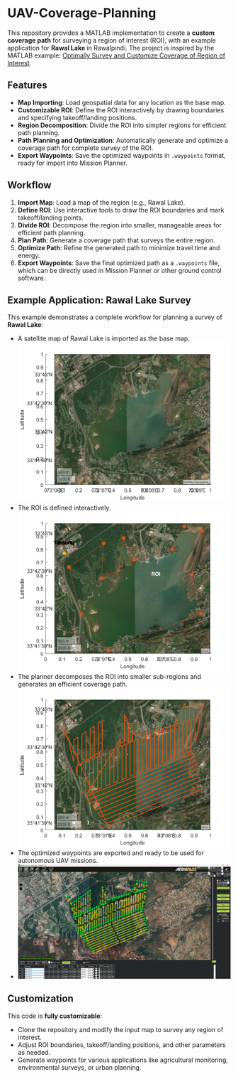 # UAV-Coverage-Planning

This repository provides a MATLAB implementation to create a **custom coverage path** for surveying a region of interest (ROI), with an example application for **Rawal Lake** in Rawalpindi. The project is inspired by the MATLAB example: [Optimally Survey and Customize Coverage of Region of Interest](https://www.mathworks.com/help/uav/ug/optimally-survey-and-customize-coverage-of-region-of-interest-using-coverage-planner.html).

## Features
- **Map Importing**: Load geospatial data for any location as the base map.
- **Customizable ROI**: Define the ROI interactively by drawing boundaries and specifying takeoff/landing positions.
- **Region Decomposition**: Divide the ROI into simpler regions for efficient path planning.
- **Path Planning and Optimization**: Automatically generate and optimize a coverage path for complete survey of the ROI.
- **Export Waypoints**: Save the optimized waypoints in `.waypoints` format, ready for import into Mission Planner.

## Workflow
1. **Import Map**: Load a map of the region (e.g., Rawal Lake).
2. **Define ROI**: Use interactive tools to draw the ROI boundaries and mark takeoff/landing points.
3. **Divide ROI**: Decompose the region into smaller, manageable areas for efficient path planning.
4. **Plan Path**: Generate a coverage path that surveys the entire region.
5. **Optimize Path**: Refine the generated path to minimize travel time and energy.
6. **Export Waypoints**: Save the final optimized path as a `.waypoints` file, which can be directly used in Mission Planner or other ground control software.

## Example Application: Rawal Lake Survey
This example demonstrates a complete workflow for planning a survey of **Rawal Lake**:
- A satellite map of Rawal Lake is imported as the base map.
  ![Rawal Lake Map](rawal_lake_map.png)
- The ROI is defined interactively.
  ![Defined ROI](defined_roi.png)
- The planner decomposes the ROI into smaller sub-regions and generates an efficient coverage path.
  ![Optimized_path](optimized_path.png)
- The optimized waypoints are exported and ready to be used for autonomous UAV missions.
- ![Mission_planner](mission_planner.png)



## Customization
This code is **fully customizable**:
- Clone the repository and modify the input map to survey any region of interest.
- Adjust ROI boundaries, takeoff/landing positions, and other parameters as needed.
- Generate waypoints for various applications like agricultural monitoring, environmental surveys, or urban planning.
